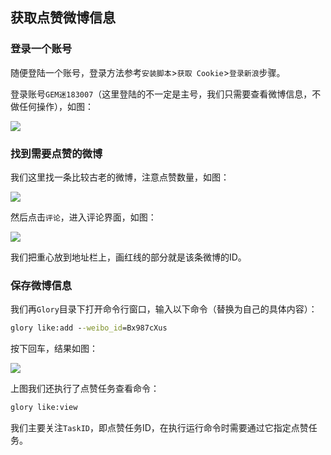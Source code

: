 ## 获取点赞微博信息

### 登录一个账号

随便登陆一个账号，登录方法参考`安装脚本`>`获取 Cookie`>`登录新浪`步骤。

登录账号`GEM迷183007`（这里登陆的不一定是主号，我们只需要查看微博信息，不做任何操作），如图：

![](https://p.pstatp.com/origin/1388700000f244e523e9a)

### 找到需要点赞的微博

我们这里找一条比较古老的微博，注意点赞数量，如图：

![](https://p.pstatp.com/origin/ff53000175b3378144a0)

然后点击`评论`，进入评论界面，如图：

![](https://p.pstatp.com/origin/ffd9000278c29dabfda7)

我们把重心放到地址栏上，画红线的部分就是该条微博的ID。

### 保存微博信息

我们再`Glory`目录下打开命令行窗口，输入以下命令（替换为自己的具体内容）：

```cmd
glory like:add --weibo_id=Bx987cXus
```

按下回车，结果如图：

![](https://p.pstatp.com/origin/137880000bd248ef95e25)

上图我们还执行了点赞任务查看命令：

```cmd
glory like:view
```

我们主要关注`TaskID`，即点赞任务ID，在执行运行命令时需要通过它指定点赞任务。









